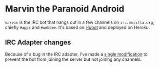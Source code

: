 # Marvin the Paranoid Android

`marvin` is the IRC bot that hangs out in a few channels on `irc.mozilla.org`,
chiefly `#apps` and `#webdev`. It's based on [Hubot](http://hubot.github.com/)
and deployed on Heroku.

## IRC Adapter changes

Because of a bug in the IRC adapter, I've made a
[single modification](https://github.com/tofumatt/marvin/blob/master/node_modules/hubot-irc/src/irc.coffee#L168)
to prevent the bot from joining the server but not joining any channels.
